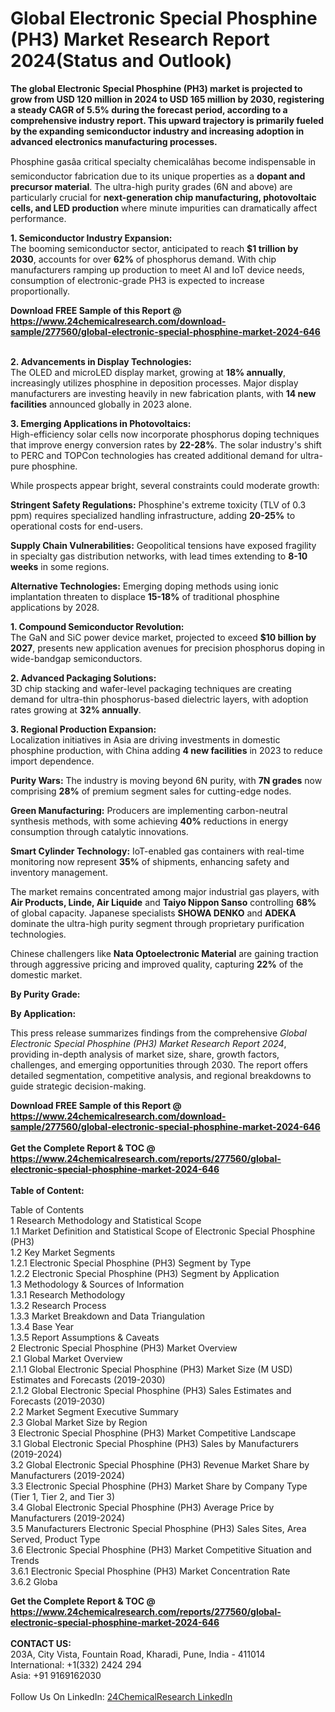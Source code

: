 <h1>Global Electronic Special Phosphine (PH3) Market Research Report 2024(Status and Outlook)</h1><p><strong>The global Electronic Special Phosphine (PH3) market is projected to grow from <strong>USD 120 million in 2024 to USD 165 million by 2030</strong>, registering a steady <strong>CAGR of 5.5%</strong> during the forecast period, according to a comprehensive industry report. This upward trajectory is primarily fueled by the expanding semiconductor industry and increasing adoption in advanced electronics manufacturing processes.</strong></p><p>Phosphine gasâa critical specialty chemicalâhas become indispensable in semiconductor fabrication due to its unique properties as a <strong>dopant and precursor material</strong>. The ultra-high purity grades (6N and above) are particularly crucial for <strong>next-generation chip manufacturing, photovoltaic cells, and LED production</strong> where minute impurities can dramatically affect performance.</p><p><strong>1. Semiconductor Industry Expansion:</strong><br>
The booming semiconductor sector, anticipated to reach <strong>$1 trillion by 2030</strong>, accounts for over <strong>62%</strong> of phosphorus demand. With chip manufacturers ramping up production to meet AI and IoT device needs, consumption of electronic-grade PH3 is expected to increase proportionally.</p><div><b>Download FREE Sample of this Report @ 
            <a href="https://www.24chemicalresearch.com/download-sample/277560/global-electronic-special-phosphine-market-2024-646">
            https://www.24chemicalresearch.com/download-sample/277560/global-electronic-special-phosphine-market-2024-646</a></b></div><br><p><strong>2. Advancements in Display Technologies:</strong><br>
The OLED and microLED display market, growing at <strong>18% annually</strong>, increasingly utilizes phosphine in deposition processes. Major display manufacturers are investing heavily in new fabrication plants, with <strong>14 new facilities</strong> announced globally in 2023 alone.</p><p><strong>3. Emerging Applications in Photovoltaics:</strong><br>
High-efficiency solar cells now incorporate phosphorus doping techniques that improve energy conversion rates by <strong>22-28%</strong>. The solar industry's shift to PERC and TOPCon technologies has created additional demand for ultra-pure phosphine.</p><p>While prospects appear bright, several constraints could moderate growth:</p><p><strong>Stringent Safety Regulations:</strong> Phosphine's extreme toxicity (TLV of 0.3 ppm) requires specialized handling infrastructure, adding <strong>20-25%</strong> to operational costs for end-users.</p><p><strong>Supply Chain Vulnerabilities:</strong> Geopolitical tensions have exposed fragility in specialty gas distribution networks, with lead times extending to <strong>8-10 weeks</strong> in some regions.</p><p><strong>Alternative Technologies:</strong> Emerging doping methods using ionic implantation threaten to displace <strong>15-18%</strong> of traditional phosphine applications by 2028.</p><p><strong>1. Compound Semiconductor Revolution:</strong><br>
The GaN and SiC power device market, projected to exceed <strong>$10 billion by 2027</strong>, presents new application avenues for precision phosphorus doping in wide-bandgap semiconductors.</p><p><strong>2. Advanced Packaging Solutions:</strong><br>
3D chip stacking and wafer-level packaging techniques are creating demand for ultra-thin phosphorus-based dielectric layers, with adoption rates growing at <strong>32% annually</strong>.</p><p><strong>3. Regional Production Expansion:</strong><br>
Localization initiatives in Asia are driving investments in domestic phosphine production, with China adding <strong>4 new facilities</strong> in 2023 to reduce import dependence.</p><p><strong>Purity Wars:</strong> The industry is moving beyond 6N purity, with <strong>7N grades</strong> now comprising <strong>28%</strong> of premium segment sales for cutting-edge nodes.</p><p><strong>Green Manufacturing:</strong> Producers are implementing carbon-neutral synthesis methods, with some achieving <strong>40%</strong> reductions in energy consumption through catalytic innovations.</p><p><strong>Smart Cylinder Technology:</strong> IoT-enabled gas containers with real-time monitoring now represent <strong>35%</strong> of shipments, enhancing safety and inventory management.</p><p>The market remains concentrated among major industrial gas players, with <strong>Air Products, Linde, Air Liquide</strong> and <strong>Taiyo Nippon Sanso</strong> controlling <strong>68%</strong> of global capacity. Japanese specialists <strong>SHOWA DENKO</strong> and <strong>ADEKA</strong> dominate the ultra-high purity segment through proprietary purification technologies.</p><p>Chinese challengers like <strong>Nata Optoelectronic Material</strong> are gaining traction through aggressive pricing and improved quality, capturing <strong>22%</strong> of the domestic market.</p><p><strong>By Purity Grade:</strong></p><p><strong>By Application:</strong></p><p>This press release summarizes findings from the comprehensive <em>Global Electronic Special Phosphine (PH3) Market Research Report 2024</em>, providing in-depth analysis of market size, share, growth factors, challenges, and emerging opportunities through 2030. The report offers detailed segmentation, competitive analysis, and regional breakdowns to guide strategic decision-making.</p><div><b>Download FREE Sample of this Report @ 
            <a href="https://www.24chemicalresearch.com/download-sample/277560/global-electronic-special-phosphine-market-2024-646">
            https://www.24chemicalresearch.com/download-sample/277560/global-electronic-special-phosphine-market-2024-646</a></b></div><br><div><b>Get the Complete Report & TOC @ 
            <a href="https://www.24chemicalresearch.com/reports/277560/global-electronic-special-phosphine-market-2024-646">
            https://www.24chemicalresearch.com/reports/277560/global-electronic-special-phosphine-market-2024-646</a></b></div><br>
            <b>Table of Content:</b><p>Table of Contents<br />
1 Research Methodology and Statistical Scope<br />
1.1 Market Definition and Statistical Scope of Electronic Special Phosphine (PH3)<br />
1.2 Key Market Segments<br />
1.2.1 Electronic Special Phosphine (PH3) Segment by Type<br />
1.2.2 Electronic Special Phosphine (PH3) Segment by Application<br />
1.3 Methodology & Sources of Information<br />
1.3.1 Research Methodology<br />
1.3.2 Research Process<br />
1.3.3 Market Breakdown and Data Triangulation<br />
1.3.4 Base Year<br />
1.3.5 Report Assumptions & Caveats<br />
2 Electronic Special Phosphine (PH3) Market Overview<br />
2.1 Global Market Overview<br />
2.1.1 Global Electronic Special Phosphine (PH3) Market Size (M USD) Estimates and Forecasts (2019-2030)<br />
2.1.2 Global Electronic Special Phosphine (PH3) Sales Estimates and Forecasts (2019-2030)<br />
2.2 Market Segment Executive Summary<br />
2.3 Global Market Size by Region<br />
3 Electronic Special Phosphine (PH3) Market Competitive Landscape<br />
3.1 Global Electronic Special Phosphine (PH3) Sales by Manufacturers (2019-2024)<br />
3.2 Global Electronic Special Phosphine (PH3) Revenue Market Share by Manufacturers (2019-2024)<br />
3.3 Electronic Special Phosphine (PH3) Market Share by Company Type (Tier 1, Tier 2, and Tier 3)<br />
3.4 Global Electronic Special Phosphine (PH3) Average Price by Manufacturers (2019-2024)<br />
3.5 Manufacturers Electronic Special Phosphine (PH3) Sales Sites, Area Served, Product Type<br />
3.6 Electronic Special Phosphine (PH3) Market Competitive Situation and Trends<br />
3.6.1 Electronic Special Phosphine (PH3) Market Concentration Rate<br />
3.6.2 Globa</p><div><b>Get the Complete Report & TOC @ 
            <a href="https://www.24chemicalresearch.com/reports/277560/global-electronic-special-phosphine-market-2024-646">
            https://www.24chemicalresearch.com/reports/277560/global-electronic-special-phosphine-market-2024-646</a></b></div><br><b>CONTACT US:</b><br>
            203A, City Vista, Fountain Road, Kharadi, Pune, India - 411014<br>
            International: +1(332) 2424 294<br>
            Asia: +91 9169162030 <br><br>
            Follow Us On LinkedIn: <a href="https://www.linkedin.com/company/24chemicalresearch/">24ChemicalResearch LinkedIn</a>